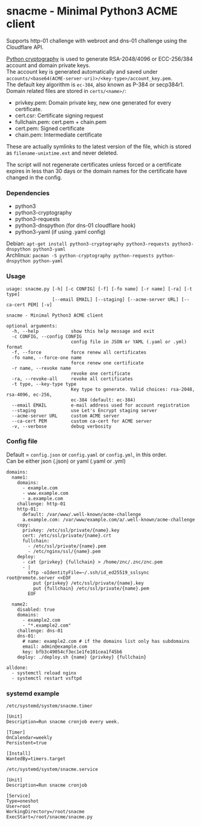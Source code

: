 # snacme - Minimal Python3 ACME client
Supports http-01 challenge with webroot and dns-01 challenge using the Cloudflare API.

[Python cryptography](https://cryptography.io/en/latest/) is used to generate RSA-2048/4096 or ECC-256/384 account and domain private keys.  
The account key is generated automatically and saved under `accounts/<base64(ACME-server-uri)>/<key-type>/account_key.pem`.  
The default key algorithm is `ec-384`, also known as P-384 or secp384r1.  
Domain related files are stored in `certs/<name>/`:
- privkey.pem: Domain private key, new one generated for every certificate.
- cert.csr: Certificate signing request
- fullchain.pem: cert.pem + chain.pem
- cert.pem: Signed certificate
- chain.pem: Intermediate certificate

These are actually symlinks to the latest version of the file, which is stored as `filename-unixtime.ext` and never deleted.

The script will not regenerate certificates unless forced or a certificate expires in less than 30 days or the domain names for the certificate have changed in the config.

### Dependencies
- python3
- python3-cryptography
- python3-requests
- python3-dnspython (for dns-01 cloudflare hook)
- python3-yaml (if using .yaml config)

Debian: `apt-get install python3-cryptography python3-requests python3-dnspython python3-yaml`  
Archlinux: `pacman -S python-cryptography python-requests python-dnspython python-yaml`


### Usage
```
usage: snacme.py [-h] [-c CONFIG] [-f] [-fo name] [-r name] [-ra] [-t type]
                 [--email EMAIL] [--staging] [--acme-server URL] [--ca-cert PEM] [-v]

snacme - Minimal Python3 ACME client

optional arguments:
  -h, --help            show this help message and exit
  -c CONFIG, --config CONFIG
                        config file in JSON or YAML (.yaml or .yml) format
  -f, --force           force renew all certificates
  -fo name, --force-one name
                        force renew one certificate
  -r name, --revoke name
                        revoke one certificate
  -ra, --revoke-all     revoke all certificates
  -t type, --key-type type
                        Key type to generate. Valid choices: rsa-2048, rsa-4096, ec-256,
                        ec-384 (default: ec-384)
  --email EMAIL         e-mail address used for account registration
  --staging             use Let's Encrypt staging server
  --acme-server URL     custom ACME server
  --ca-cert PEM         custom ca-cert for ACME server
  -v, --verbose         debug verbosity

```

### Config file
Default = `config.json` or `config.yaml` or `config.yml`, in this order.  
Can be either json (.json) or yaml (.yaml or .yml)
```
domains:
  name1:
    domains:
      - example.com
      - www.example.com
      - a.example.com
    challenge: http-01
    http-01:
      default: /var/www/.well-known/acme-challenge
      a.example.com: /var/www/example.com/a/.well-known/acme-challenge
    copy:
      privkey: /etc/ssl/private/{name}.key
      cert: /etc/ssl/private/{name}.crt
      fullchain:
        - /etc/ssl/private/{name}.pem
        - /etc/nginx/ssl/{name}.pem
    deploy:
      - cat {privkey} {fullchain} > /home/znc/.znc/znc.pem
      - |
        sftp -oIdentityFile=~/.ssh/id_ed25519_sslsync root@remote.server <<EOF
          put {privkey} /etc/ssl/private/{name}.key
          put {fullchain} /etc/ssl/private/{name}.pem
        EOF

  name2:
    disabled: true
    domains:
      - example2.com
      - "*.example2.com"
    challenge: dns-01
    dns-01:
      # name: example2.com # if the domains list only has subdomains
      email: admin@example.com
      key: bfb3c49054cf3ec1e1fe101cea1f45b6
    deploy: ./deploy.sh {name} {privkey} {fullchain}

alldone:
  - systemctl reload nginx
  - systemctl restart vsftpd
```

### systemd example
`/etc/systemd/system/snacme.timer`
```
[Unit]
Description=Run snacme cronjob every week.

[Timer]
OnCalendar=weekly
Persistent=true

[Install]
WantedBy=timers.target
```

`/etc/systemd/system/snacme.service`
```
[Unit]
Description=Run snacme cronjob

[Service]
Type=oneshot
User=root
WorkingDirectory=/root/snacme
ExecStart=/root/snacme/snacme.py
```
